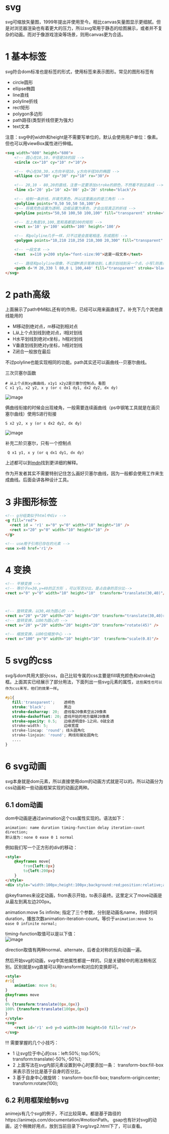 # svg
svg可缩放矢量图，1999年提出并使用至今。相比canvas矢量图显示更细腻。但是对浏览器渲染也有着更大的压力，所以svg常用于静态的绘图展示，或者并不复杂的动画。而对于像游戏渲染等场景，则用canvas更为合适。
# 1 基本标签
svg符合dom标准也是标签的形式，使用标签来表示图形。常见的图形标签有
- circle圆形
- ellipse椭圆
- line直线
- polyline折线
- rect矩形
- polygon多边形
- path路径(类型折线但更为强大)
- text文本

注意：svg中的width和height是不需要写单位的，默认会使用用户单位：像素。但也可以用viewBox属性进行伸缩。
```html
<svg width="600" height="600">
    <!-- 圆心在10,10，半径是10的园 -->
    <circle cx="10" cy="10" r="10"/>

    <!-- 中心在30,30，x方向半径10，y方向半径30的椭圆 -->
    <ellipse cx="30" cy="30" ry="10" rx="30"/>

    <!-- 20,10 - 80,20的直线，注意一定要添加stroke的颜色，不然看不到这条线 -->
    <line x1='20' y1='10' x2='80' y2='20' stroke="black"/>

    <!-- 绘制一条折线，并填充黑色，所以这里画出的是三角形 -->
    <polyline points="0,50 50,50 50,100"/>    
    <!-- 将填充色设置为透明，边框设置为黑色，才会出现真正的折线 -->
    <polyline points="50,50 100,50 100,100" fill="transparent" stroke="black"/> 

    <!-- 左上角是10,100,宽和高都是100的矩形 -->
    <rect x='10' y='100' width='100' height='100'/>

    <!-- 和polyline几乎一样，只不过是会首尾相连，形成图形 -->
    <polygon points="10,210 210,250 210,300 20,300" fill="transparent" stroke="black"/>

    <!-- 一段文本 -->
    <text  x=110 y=200 style="font-size:90">这是一段文本</text>

    <!-- 路径和polyline很像，不过是M表示笔移动到，L表示划线到另一个点，小写l则表示相对移动 -->
    <path d='M 20,330 l 80,0 L 100,440' fill="transparent" stroke='black'/>
</svg>
```
# 2 path高级
上面展示了path中M和L还有l的作用，已经可以用来画直线了。补充下几个其他直线能用的
- M移动到绝对点，m移动到相对点
- L从上个点划线到绝对点，l相对划线
- H水平划线到绝对x坐标，h相对划线
- V垂直划线到绝对y坐标，h相对划线
- Z闭合一般放在最后

不过polyline也能实现相同的功能。path其实还可以画曲线--贝塞尔曲线。

三次贝塞尔函数
```
# 从上个点到xy画曲线，x1y1 x2y2是贝塞尔控制点。看图
C x1 y1, x2 y2, x y (or c dx1 dy1, dx2 dy2, dx dy)
```
![image](https://bolg.obs.cn-north-1.myhuaweicloud.com/2003/svg1.png)

俩曲线衔接的时候会出现棱角，一般需要连续画曲线（ps中钢笔工具就是在画贝塞尔曲线）使用S进行衔接
```
S x2 y2, x y (or s dx2 dy2, dx dy)
```
![image](https://bolg.obs.cn-north-1.myhuaweicloud.com/2003/svg2.png)

补充二阶贝塞尔，只有一个控制点
```
 Q x1 y1, x y (or q dx1 dy1, dx dy)
```
上述都可以到[mdn](https://developer.mozilla.org/zh-CN/docs/Web/SVG/Tutorial/Paths)找到更详细的解释。

作为开发者其实不需要特别记住怎么画好贝塞尔曲线，因为一般都会使用工作来生成曲线。后面会讲各种设计工具。
# 3 非图形标签
```html
<!-- g分组类似于html中div -->
<g fill="red">
  <rect id = 'r1' x="0" y="0" width="10" height="10" />
  <rect x="20" y="0" width="10" height="10" />
</g>

<!-- use用于引用已存在的元素 -->
<use x=40 href='r1'/>
```
# 4 变换
```html
<!-- 平移变换 -->
<!-- 等价于x=30,y=40的正方形 ，可以写百分比，是占自身的百分比-->
<rect x="0" y="0" width="10" height="10"  transform="translate(30,40)"/>



<!-- 旋转变换，以30,40为圆心的 -->
<rect x="20" y="20" width="20" height="20" transform="translate(30,40)rotate(45)" />
<!-- 旋转变换，以00为圆心的 -->
<rect x="20" y="20" width="20" height="20" transform="rotate(45)" />

<!-- 缩放变换，以00位缩放中心 -->
<rect x="100" y="0" width="10" height="10"  transform="scale(0.8)"/>
```

# 5 svg的css
svg与dom共用大部分css，自己比较专属的css主要是fill填充颜色和stroke边框。上面其实已经展示了部分用法，下面列出一些svg元素的属性，`这些属性也可以作为css来写，他们的效果一样`。
```css
#p1{
   fill:'transparent';    透明色
   stroke:'black';        黑边
   stroke-dasharray: 20;  虚线每20像素空出20像素
   stroke-dashoffset: 20; 虚线开始的地方偏移20像素
   stroke-opacity: 0.5;   边缘透明度0-1之间，0就全透
   stroke-width: 5;       边缘宽度
   stroke-lincap: 'round'; 线头圆角化
   stroke-linjoin: 'round'; 两线衔接处圆角化
   ....
}
```
# 6 svg动画
svg本身就是dom元素，所以直接使用dom的动画方式就是可以的。所以动画分为css动画和一些动画框架实现的动画这两种。
## 6.1 dom动画
dom中动画是通过animation这个css属性实现的。语法如下：
```
animation: name duration timing-function delay iteration-count direction;
默认值为：none 0 ease 0 1 normal
```
例如我们写一个正方形的div的移动：
```html
<style>
    @keyframes move{
        from{left:0px}
        to{left:200px}
    }
</style>
<div style="width:100px;height:100px;background:red;position:relative;animation:move 5s infinite;"><div>
```
@keyframes来设定动画，from表示开始，to表示最终。这里定义了move动画是从最左到离左边200px。

animation:move 5s infinite; 指定了三个参数，分别是动画名name，持续时间duration，播放次数animation-iteration-count。等价于`animation:move 5s ease 0 infinite normal;`

timing-function取值可以是以下值：  
![image](https://bolg.obs.cn-north-1.myhuaweicloud.com/2003/svg4.png)

direction取值有两种normal、alternate，后者会对称的反向动画一遍。

然后开始svg的动画，svg中其他属性都是一样的。只是关键帧中的用法稍有区别。区别就是svg直接可以用transform和对应的变换即可。
```html
<style>
#r1{
	animation: move 5s;
}
@keyframes move
{
0% {transform:translate(0px,0px)}
100% {transform:translate(100px,0px)}
}
</style>
<svg>
	<rect id='r1' x=0 y=0 width=100 height=50 fill='red'/>
</svg>
```

!!! 需要掌握的几个小技巧：
- 1 让svg位于中心的css：left:50%; top:50%; transform:translate(-50%,-50%);
- 2 上面写法在svg内部元素设置到中心时要添加一条： transform-box:fill-box 来表示百分比是基于自身的百分比。
- 3 基于自身中心做旋转： transform-box:fill-box; transform-origin:center; transform:rotate(100);
## 6.2 利用框架绘制svg
animejs有几个svg的例子，不过比较简单。都是基于路径的https://animejs.com/documentation/#motionPath。
gsap也有针对svg的动画，这个稍微好用点，放到当前目录下svg/svg2.html下了，可以查看。


